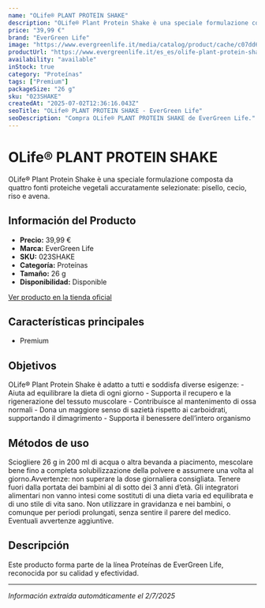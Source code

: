 ```yaml
---
name: "OLife® PLANT PROTEIN SHAKE"
description: "OLife® Plant Protein Shake è una speciale formulazione composta da quattro fonti proteiche vegetali accuratamente selezionate: pisello, cecio, riso e avena."
price: "39,99 €"
brand: "EverGreen Life"
image: "https://www.evergreenlife.it/media/catalog/product/cache/c07dd61d864357977e19899508bed4cf/o/l/olife_plant_protein_shake_cioccolato__260gx10_1.png"
productUrl: "https://www.evergreenlife.it/es_es/olife-plant-protein-shake.html"
availability: "available"
inStock: true
category: "Proteínas"
tags: ["Premium"]
packageSize: "26 g"
sku: "023SHAKE"
createdAt: "2025-07-02T12:36:16.043Z"
seoTitle: "OLife® PLANT PROTEIN SHAKE - EverGreen Life"
seoDescription: "Compra OLife® PLANT PROTEIN SHAKE de EverGreen Life."
---
```


# OLife® PLANT PROTEIN SHAKE

OLife® Plant Protein Shake è una speciale formulazione composta da quattro fonti proteiche vegetali accuratamente selezionate: pisello, cecio, riso e avena.

## Información del Producto

- **Precio:** 39,99 €
- **Marca:** EverGreen Life
- **SKU:** 023SHAKE
- **Categoría:** Proteínas
- **Tamaño:** 26 g
- **Disponibilidad:** Disponible

[Ver producto en la tienda oficial](https://www.evergreenlife.it/es_es/olife-plant-protein-shake.html)

## Características principales

- Premium


## Objetivos

OLife® Plant Protein Shake è adatto a tutti e soddisfa diverse esigenze: - Aiuta ad equilibrare la dieta di ogni giorno - Supporta il recupero e la rigenerazione del tessuto muscolare - Contribuisce al mantenimento di ossa normali - Dona un maggiore senso di sazietà rispetto ai carboidrati, supportando il dimagrimento - Supporta il benessere dell’intero organismo


## Métodos de uso

Sciogliere 26 g in 200 ml di acqua o altra bevanda a piacimento, mescolare bene fino a completa solubilizzazione della polvere e assumere una volta al giorno.Avvertenze: non superare la dose giornaliera consigliata. Tenere fuori dalla portata dei bambini al di sotto dei 3 anni d’età. Gli integratori alimentari non vanno intesi come sostituti di una dieta varia ed equilibrata e di uno stile di vita sano. Non utilizzare in gravidanza e nei bambini, o comunque per periodi prolungati, senza sentire il parere del medico. Eventuali avvertenze aggiuntive.


## Descripción

Este producto forma parte de la línea Proteínas de EverGreen Life, reconocida por su calidad y efectividad.

---

*Información extraída automáticamente el 2/7/2025*

